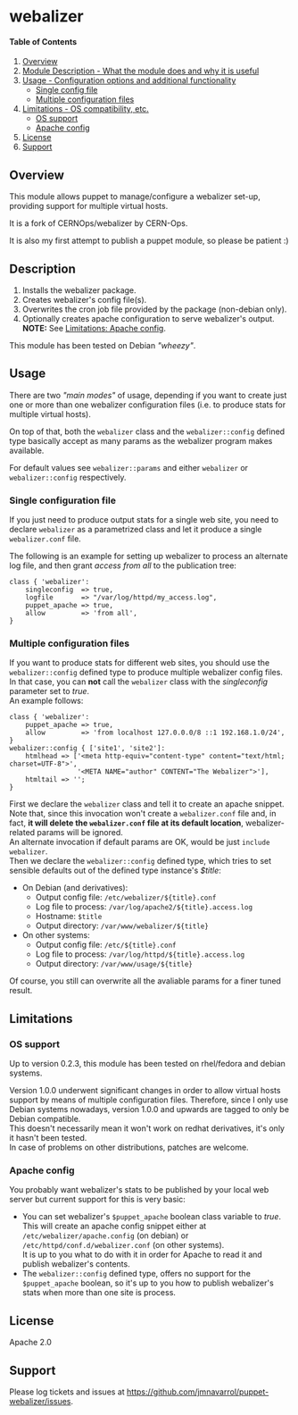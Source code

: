 # webalizer

#### Table of Contents

1. [Overview](#overview)
2. [Module Description - What the module does and why it is useful](#description)
3. [Usage - Configuration options and additional functionality](#usage)
	* [Single config file](#single-config-file)
	* [Multiple configuration files](#multiple-configuration-files)
4. [Limitations - OS compatibility, etc.](#limitations)
	* [OS support](os-support)
	* [Apache config](#apache-config)
5. [License](#license)
6. [Support](#support)


## Overview
This module allows puppet to manage/configure a webalizer set-up, providing support for multiple virtual hosts.

It is a fork of CERNOps/webalizer by CERN-Ops.

It is also my first attempt to publish a puppet module, so please be patient :)

## Description
1. Installs the webalizer package.
2. Creates webalizer's config file(s). 
3. Overwrites the cron job file provided by the package (non-debian only).
4. Optionally creates apache configuration to serve webalizer's output.  
	**NOTE:** See [Limitations: Apache config](#apache-config).

This module has been tested on Debian *"wheezy"*.

## Usage
There are two *"main modes"* of usage, depending if you want to create just one or more than one webalizer configuration files (i.e. to produce stats for multiple virtual hosts).

On top of that, both the `webalizer` class and the `webalizer::config` defined type basically accept as many params as the webalizer program makes available.

For default values see `webalizer::params` and either `webalizer` or `webalizer::config` respectively.

### Single configuration file
If you just need to produce output stats for a single web site, you need to declare `webalizer` as a parametrized class and let it produce a single `webalizer.conf` file.

The following is an example for setting up webalizer to process an alternate log file, and then grant *access from all* to the publication tree:
```puppet
class { 'webalizer':
	singleconfig  => true,
	logfile       => "/var/log/httpd/my_access.log",
	puppet_apache => true,
	allow         => 'from all',
}
```

### Multiple configuration files
If you want to produce stats for different web sites, you should use the `webalizer::config` defined type to produce multiple webalizer config files.  In that case, you can **not** call the `webalizer` class with the *singleconfig* parameter set to *true*.  
An example follows:
```puppet
class { 'webalizer':
	puppet_apache => true,
	allow         => 'from localhost 127.0.0.0/8 ::1 192.168.1.0/24',
}
webalizer::config { ['site1', 'site2']:
	htmlhead => ['<meta http-equiv="content-type" content="text/html; charset=UTF-8">',
	             '<META NAME="author" CONTENT="The Webalizer">'],
	htmltail => '';
}
```

First we declare the `webalizer` class and tell it to create an apache snippet.  Note that, since this invocation won't create a `webalizer.conf` file and, in fact, **it will delete the `webalizer.conf` file at its default location**, webalizer-related params will be ignored.  
An alternate invocation if default params are OK, would be just `include webalizer`.  
Then we declare the `webalizer::config` defined type, which tries to set sensible defaults out of the defined type instance's *$title*:
* On Debian (and derivatives):
	* Output config file: `/etc/webalizer/${title}.conf`
	* Log file to process: `/var/log/apache2/${title}.access.log`
	* Hostname: `$title`
	* Output directory: `/var/www/webalizer/${title}`
* On other systems:
	* Output config file: `/etc/${title}.conf`
	* Log file to process: `/var/log/httpd/${title}.access.log`
	* Output directory: `/var/www/usage/${title}`

Of course, you still can overwrite all the avaliable params for a finer tuned result.

## Limitations

### OS support
Up to version 0.2.3, this module has been tested on rhel/fedora and debian systems.

Version 1.0.0 underwent significant changes in order to allow virtual hosts support by means of multiple configuration files.  Therefore, since I only use Debian systems nowadays, version 1.0.0 and upwards are tagged to only be Debian compatible.  
This doesn't necessarily mean it won't work on redhat derivatives, it's only it hasn't been tested.  
In case of problems on other distributions, patches are welcome.

### Apache config
You probably want webalizer's stats to be published by your local web server but current support for this is very basic:
* You can set webalizer's `$puppet_apache` boolean class variable to *true*.  This will create an apache config snippet either at `/etc/webalizer/apache.config` (on debian) or `/etc/httpd/conf.d/webalizer.conf` (on other systems).  
It is up to you what to do with it in order for Apache to read it and publish webalizer's contents.
* The `webalizer::config` defined type, offers no support for the `$puppet_apache` boolean, so it's up to you how to publish webalizer's stats when more than one site is process.

## License
Apache 2.0

## Support
Please log tickets and issues at https://github.com/jmnavarrol/puppet-webalizer/issues.
